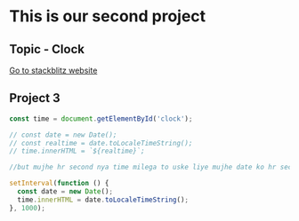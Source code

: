 # This is our second project
## Topic - Clock

[Go to stackblitz website](https://stackblitz.com/edit/dom-project-chaiaurcode?file=index.html)

## Project 3

```javascript
const time = document.getElementById('clock');

// const date = new Date();
// const realtime = date.toLocaleTimeString();
// time.innerHTML = `${realtime}`;

//but mujhe hr second nya time milega to uske liye mujhe date ko hr second change krna hoga to we use setInterval in milliseconds

setInterval(function () {
  const date = new Date();
  time.innerHTML = date.toLocaleTimeString();
}, 1000);

```